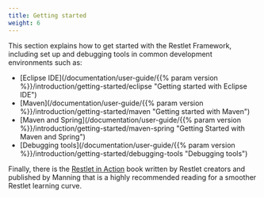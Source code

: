 ```yaml
---
title: Getting started
weight: 6
---
```

This section explains how to get started with the Restlet Framework,
including set up and debugging tools in common development environments
such as:

-   [Eclipse IDE](/documentation/user-guide/{{% param version %}}/introduction/getting-started/eclipse "Getting started with Eclipse IDE")
-   [Maven](/documentation/user-guide/{{% param version %}}/introduction/getting-started/maven "Getting started with Maven")
-   [Maven and Spring](/documentation/user-guide/{{% param version %}}/introduction/getting-started/maven-spring "Getting Started with Maven and Spring")
-   [Debugging tools](/documentation/user-guide/{{% param version %}}/introduction/getting-started/debugging-tools "Debugging tools")

Finally, there is the [Restlet in Action](http://www.amazon.com/gp/product/193518234X/ref=as_li_tf_tl?ie=UTF8&camp=1789&creative=9325&creativeASIN=193518234X&linkCode=as2&tag=restlet-20)
book written by Restlet creators and published by Manning that is a highly recommended reading for a smoother Restlet learning curve.
